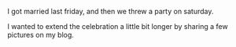 I got married last friday, and then we threw a party on saturday.

I wanted to extend the celebration a little bit longer by sharing a few pictures on my blog.
